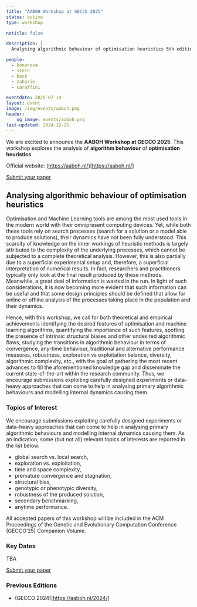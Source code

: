 ```yaml
---
title: "AABOH Workshop at GECCO 2025"
status: active
type: workshop

notitle: false

description: |
  Analysing algorithmic behaviour of optimisation heuristics 5th edition @GECCO 2025

people:
  - kononova
  - stein
  - back
  - zaharie
  - caraffini

eventdate: 2025-07-14
layout: event
image: /img/events/aaboh.png
header:
    og_image: events/aaboh.png
last-updated: 2024-12-25
---
```


We are excited to announce the **AABOH Workshop at GECCO 2025**. This workshop explores the analysis of **algorithm behaviour** of **optimisation heuristics**.

Official website: (https://aaboh.nl/)[https://aaboh.nl/]

<a class="btn btn-success" href="https://ssl.linklings.net/conferences/gecco/" target="_blank">Submit your paper</a>

## Analysing algorithmic behaviour of optimisation heuristics

Optimisation and Machine Learning tools are among the most used tools in the modern world with their omnipresent computing devices. Yet, while both these tools rely on search processes (search for a solution or a model able to produce solutions), their dynamics have not been fully understood. This scarcity of knowledge on the inner workings of heuristic methods is largely attributed to the complexity of the underlying processes, which cannot be subjected to a complete theoretical analysis. However, this is also partially due to a superficial experimental setup and, therefore, a superficial interpretation of numerical results. In fact, researchers and practitioners typically only look at the final result produced by these methods. Meanwhile, a great deal of information is wasted in the run. In light of such considerations, it is now becoming more evident that such information can be useful and that some design principles should be defined that allow for online or offline analysis of the processes taking place in the population and their dynamics.

Hence, with this workshop, we call for both theoretical and empirical achievements identifying the desired features of optimisation and machine learning algorithms, quantifying the importance of such features, spotting the presence of intrinsic structural biases and other undesired algorithmic flaws, studying the transitions in algorithmic behaviour in terms of convergence, any-time behaviour, traditional and alternative performance measures, robustness, exploration vs exploitation balance, diversity, algorithmic complexity, etc., with the goal of gathering the most recent advances to fill the aforementioned knowledge gap and disseminate the current state-of-the-art within the research community.
Thus, we encourage submissions exploiting carefully designed experiments or data-heavy approaches that can come to help in analysing primary algorithmic behaviours and modelling internal dynamics causing them.


### Topics of Interest

We encourage submissions exploiting carefully designed experiments or data-heavy approaches that can come to help in analysing primary algorithmic behaviours and modelling internal dynamics causing them. As an indication, some (but not all) relevant topics of interests are reported in the list below:

- global search vs. local search,
- exploration vs. exploitation,
- time and space complexity,
- premature convergence and stagnation,
- structural bias,
- genotypic or phenotypic diversity,
- robustness of the produced solution,
- secondary benchmarking,
- anytime performance.

All accepted papers of this workshop will be included in the ACM Proceedings of the Genetic and Evolutionary Computation Conference (GECCO’25) Companion Volume.

### Key Dates

TBA

<a class="btn btn-success" href="https://ssl.linklings.net/conferences/gecco/" target="_blank">Submit your paper</a>


### Previous Editions

- (GECCO 2024)[https://aaboh.nl/2024/]

